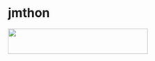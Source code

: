 # jmthon

<p align="left"><a href="https://heroku.com/deploy?template=https://github.com/ZainAli6/roz"> <img src="https://img.shields.io/badge/Deploy%20To%20Heroku-purple?style=for-the-badge&logo=heroku" width="320" height="58.45"/></a></p>
